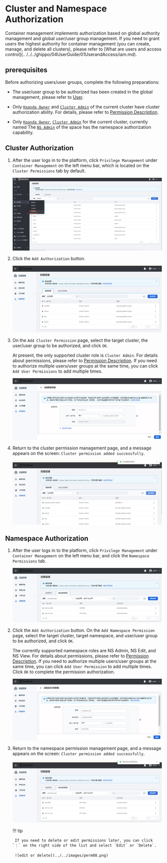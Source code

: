 # Cluster and Namespace Authorization

Container management implements authorization based on global authority management and global user/user group management. If you need to grant users the highest authority for container management (you can create, manage, and delete all clusters), please refer to [What are users and access control](.. /../../ghippo/04UserGuide/01UserandAccess/iam.md).

## prerequisites

Before authorizing users/user groups, complete the following preparations:

- The user/user group to be authorized has been created in the global management, please refer to [User](../../../ghippo/04UserGuide/01UserandAccess/User.md).

- Only [`Kpanda Owner`](../../../ghippo/04UserGuide/01UserandAccess/global.md) and [`Cluster Admin`](PermissionBrief.md#cluster-admin) of the current cluster have cluster authorization ability. For details, please refer to [Permission Description](PermissionBrief.md).

- Only [`Kpanda Owner`](../../../ghippo/04UserGuide/01UserandAccess/global.md), [`Cluster Admin`](PermissionBrief.md#cluster-admin) for the current cluster, currently named The [`NS Admin`](PermissionBrief.md#ns-admin) of the space has the namespace authorization capability.

## Cluster Authorization

1. After the user logs in to the platform, click `Privilege Management` under `Container Management` on the left menu bar, which is located on the `Cluster Permissions` tab by default.

    ![Cluster Permission](../../images/perm01.png)

2. Click the `Add Authorization` button.

    ![Add Authorization](../../images/perm02.png)

3. On the `Add Cluster Permission` page, select the target cluster, the user/user group to be authorized, and click `OK`.

    At present, the only supported cluster role is `Cluster Admin`. For details about permissions, please refer to [Permission Description](PermissionBrief.md). If you need to authorize multiple users/user groups at the same time, you can click `Add User Permissions` to add multiple times.

    ![Add cluster permission](../../images/perm03.png)

4. Return to the cluster permission management page, and a message appears on the screen: `Cluster permission added successfully`.

    ![Added successfully](../../images/perm04.png)

## Namespace Authorization

1. After the user logs in to the platform, click `Privilege Management` under `Container Management` on the left menu bar, and click the `Namespace Permissions` tab.

    ![namespace permissions](../../images/perm05.png)

2. Click the `Add Authorization` button. On the `Add Namespace Permission` page, select the target cluster, target namespace, and user/user group to be authorized, and click `OK`.

    The currently supported namespace roles are NS Admin, NS Edit, and NS View. For details about permissions, please refer to [Permission Description](PermissionBrief.md). If you need to authorize multiple users/user groups at the same time, you can click `Add User Permission` to add multiple times. Click `OK` to complete the permission authorization.

    ![Add namespace permission](../../images/perm06.png)

3. Return to the namespace permission management page, and a message appears on the screen: `Cluster permission added successfully`.

    ![Added successfully](../../images/perm07.png)

    !!! tip

        If you need to delete or edit permissions later, you can click `⋮` on the right side of the list and select `Edit` or `Delete`.

        ![edit or delete](../../images/perm08.png)